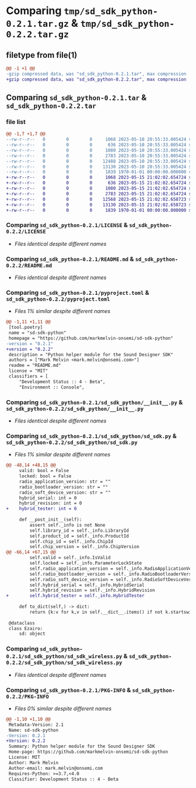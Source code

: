# Comparing `tmp/sd_sdk_python-0.2.1.tar.gz` & `tmp/sd_sdk_python-0.2.2.tar.gz`

## filetype from file(1)

```diff
@@ -1 +1 @@
-gzip compressed data, was "sd_sdk_python-0.2.1.tar", max compression
+gzip compressed data, was "sd_sdk_python-0.2.2.tar", max compression
```

## Comparing `sd_sdk_python-0.2.1.tar` & `sd_sdk_python-0.2.2.tar`

### file list

```diff
@@ -1,7 +1,7 @@
--rw-r--r--   0        0        0     1068 2023-05-10 20:55:33.005424 sd_sdk_python-0.2.1/LICENSE
--rw-r--r--   0        0        0      636 2023-05-10 20:55:33.005424 sd_sdk_python-0.2.1/README.md
--rw-r--r--   0        0        0     1080 2023-05-10 20:55:33.005424 sd_sdk_python-0.2.1/pyproject.toml
--rw-r--r--   0        0        0     2783 2023-05-10 20:55:33.005424 sd_sdk_python-0.2.1/sd_sdk_python/__init__.py
--rw-r--r--   0        0        0    12488 2023-05-10 20:55:33.005424 sd_sdk_python-0.2.1/sd_sdk_python/sd_sdk.py
--rw-r--r--   0        0        0    13130 2023-05-10 20:55:33.005424 sd_sdk_python-0.2.1/sd_sdk_python/sd_sdk_wireless.py
--rw-r--r--   0        0        0     1839 1970-01-01 00:00:00.000000 sd_sdk_python-0.2.1/PKG-INFO
+-rw-r--r--   0        0        0     1068 2023-05-15 21:02:02.654724 sd_sdk_python-0.2.2/LICENSE
+-rw-r--r--   0        0        0      636 2023-05-15 21:02:02.654724 sd_sdk_python-0.2.2/README.md
+-rw-r--r--   0        0        0     1080 2023-05-15 21:02:02.654724 sd_sdk_python-0.2.2/pyproject.toml
+-rw-r--r--   0        0        0     2783 2023-05-15 21:02:02.654724 sd_sdk_python-0.2.2/sd_sdk_python/__init__.py
+-rw-r--r--   0        0        0    12568 2023-05-15 21:02:02.658723 sd_sdk_python-0.2.2/sd_sdk_python/sd_sdk.py
+-rw-r--r--   0        0        0    13130 2023-05-15 21:02:02.658723 sd_sdk_python-0.2.2/sd_sdk_python/sd_sdk_wireless.py
+-rw-r--r--   0        0        0     1839 1970-01-01 00:00:00.000000 sd_sdk_python-0.2.2/PKG-INFO
```

### Comparing `sd_sdk_python-0.2.1/LICENSE` & `sd_sdk_python-0.2.2/LICENSE`

 * *Files identical despite different names*

### Comparing `sd_sdk_python-0.2.1/README.md` & `sd_sdk_python-0.2.2/README.md`

 * *Files identical despite different names*

### Comparing `sd_sdk_python-0.2.1/pyproject.toml` & `sd_sdk_python-0.2.2/pyproject.toml`

 * *Files 1% similar despite different names*

```diff
@@ -1,11 +1,11 @@
 [tool.poetry]
 name = "sd-sdk-python"
 homepage = "https://github.com/markmelvin-onsemi/sd-sdk-python"
-version = "0.2.1"
+version = "0.2.2"
 description = "Python helper module for the Sound Designer SDK"
 authors = ["Mark Melvin <mark.melvin@onsemi.com>"]
 readme = "README.md"
 license = "MIT"
 classifiers = [
     "Development Status :: 4 - Beta",
     "Environment :: Console",
```

### Comparing `sd_sdk_python-0.2.1/sd_sdk_python/__init__.py` & `sd_sdk_python-0.2.2/sd_sdk_python/__init__.py`

 * *Files identical despite different names*

### Comparing `sd_sdk_python-0.2.1/sd_sdk_python/sd_sdk.py` & `sd_sdk_python-0.2.2/sd_sdk_python/sd_sdk.py`

 * *Files 1% similar despite different names*

```diff
@@ -48,14 +48,15 @@
     valid: bool = False
     locked: bool = False
     radio_application_version: str = ""
     radio_bootloader_version: str = ""
     radio_soft_device_version: str = ""
     hybrid_serial: int = 0
     hybrid_revision: int = 0
+    hybrid_tester: int = 0
 
     def __post_init__(self):
         assert self._info is not None
         self.library_id = self._info.LibraryId
         self.product_id = self._info.ProductId
         self.chip_id = self._info.ChipId
         self.chip_version = self._info.ChipVersion
@@ -66,14 +67,15 @@
         self.valid = self._info.IsValid
         self.locked = self._info.ParameterLockState
         self.radio_application_version = self._info.RadioApplicationVersion
         self.radio_bootloader_version = self._info.RadioBootloaderVersion
         self.radio_soft_device_version = self._info.RadioSoftDeviceVersion
         self.hybrid_serial = self._info.HybridSerial
         self.hybrid_revision = self._info.HybridRevision
+        self.hybrid_tester = self._info.HybridTester
 
     def to_dict(self,) -> dict:
         return {k:v for k,v in self.__dict__.items() if not k.startswith('_')}
 
 @dataclass
 class Ezairo:
     sd: object
```

### Comparing `sd_sdk_python-0.2.1/sd_sdk_python/sd_sdk_wireless.py` & `sd_sdk_python-0.2.2/sd_sdk_python/sd_sdk_wireless.py`

 * *Files identical despite different names*

### Comparing `sd_sdk_python-0.2.1/PKG-INFO` & `sd_sdk_python-0.2.2/PKG-INFO`

 * *Files 0% similar despite different names*

```diff
@@ -1,10 +1,10 @@
 Metadata-Version: 2.1
 Name: sd-sdk-python
-Version: 0.2.1
+Version: 0.2.2
 Summary: Python helper module for the Sound Designer SDK
 Home-page: https://github.com/markmelvin-onsemi/sd-sdk-python
 License: MIT
 Author: Mark Melvin
 Author-email: mark.melvin@onsemi.com
 Requires-Python: >=3.7,<4.0
 Classifier: Development Status :: 4 - Beta
```


